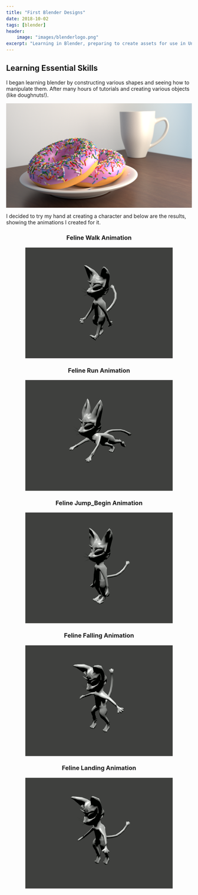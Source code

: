 ```yaml
---
title: "First Blender Designs"
date: 2018-10-02
tags: [blender]
header:
    image: "images/blenderlogo.png"
excerpt: "Learning in Blender, preparing to create assets for use in Unity"
---
```


## Learning Essential Skills

I began learning blender by constructing various shapes and seeing how to manipulate them. After many hours of tutorials and creating various objects (like doughnuts!).

<img src= "https://github.com/Sir-Benj/Portfolio/blob/master/images/doughnuts.png?raw=true" alt = "feline walk" class = "center" style = "display: block; margin-left: auto; margin-right: auto;">

I decided to try my hand at creating a character and below are the results, showing the animations I created for it.


<h3 align="center">Feline Walk Animation</h3>

<img src= "https://github.com/Sir-Benj/Portfolio/blob/master/images/felinewalk.gif?raw=true" alt = "feline walk" class = "center" style = "display: block; margin-left: auto; margin-right: auto;">

<h3 align="center">Feline Run Animation</h3>

<img src= "https://github.com/Sir-Benj/Portfolio/blob/master/images/felinerun.gif?raw=true" alt = "feline run" class = "center" style = "display: block; margin-left: auto; margin-right: auto;">

<h3 align="center">Feline Jump_Begin Animation</h3>

<img src= "https://github.com/Sir-Benj/Portfolio/blob/master/images/jump_start.gif?raw=true" alt = "feline jump start" class = "center" style = "display: block; margin-left: auto; margin-right: auto;">

<h3 align="center">Feline Falling Animation</h3>


<img src= "https://github.com/Sir-Benj/Portfolio/blob/master/images/felinefalling.gif?raw=true" alt = "feline falling" class = "center" style = "display: block; margin-left: auto; margin-right: auto;">

<h3 align="center">Feline Landing Animation</h3>

<img src= "https://github.com/Sir-Benj/Portfolio/blob/master/images/felinelanding.gif?raw=true" alt = "Feline Landing" class = "center" style = "display: block; margin-left: auto; margin-right: auto;">